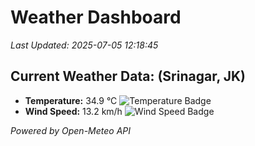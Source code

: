 
# Weather Dashboard

_Last Updated: 2025-07-05 12:18:45_

## Current Weather Data: (Srinagar, JK)
- **Temperature:** 34.9 °C ![Temperature Badge](https://img.shields.io/badge/Temperature-High%20Temp-orange)
- **Wind Speed:** 13.2 km/h ![Wind Speed Badge](https://img.shields.io/badge/Wind%20Speed-Light%20Wind-blue)

*Powered by Open-Meteo API*
